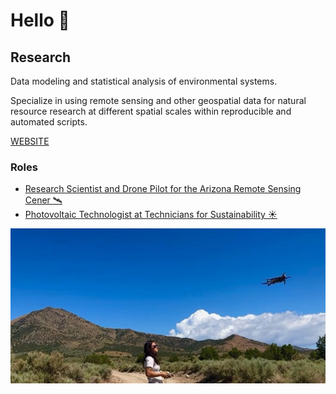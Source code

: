 # Hello 🌳
## Research
Data modeling and statistical analysis of environmental systems. 

Specialize in using remote sensing and other geospatial data for natural resource research at different spatial scales within reproducible and automated scripts. 

[WEBSITE](https://sites.google.com/d/13cFLDqVR0kYnXNPNMRystQILom4Facy5/p/1XexvVKYULiMpwmjdYX0EdKKI-1B2R-Z-/edit "cingularities")

### Roles
* [Research Scientist and Drone Pilot for the Arizona Remote Sensing Cener 🛰️](https://storymaps.arcgis.com/stories/fb943656bef141ddb5a082a0f4e1c639 "ARSC Story Map")
* [Photovoltaic Technologist at Technicians for Sustainability ☀️](http://www.tfssolar.com/ "TFS Website")

![DroneFlight](https://github.com/cingularities/Images/blob/main/DroneFlight.jpg)

